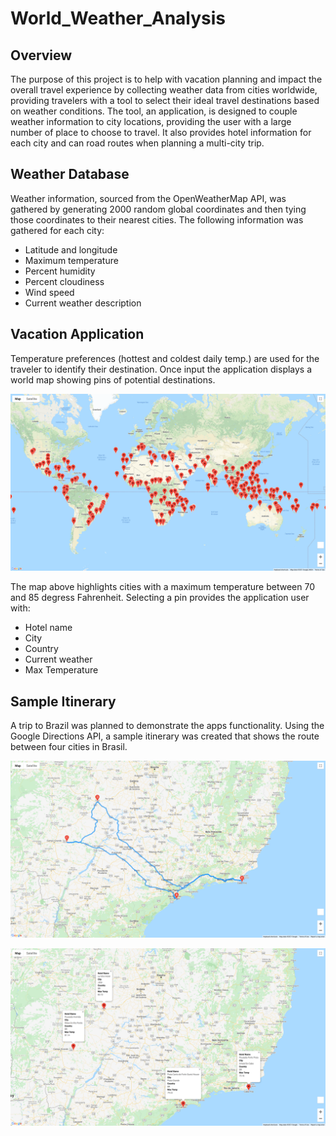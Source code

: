 # World_Weather_Analysis
## Overview
The purpose of this project is to help with vacation planning and impact the overall travel experience by collecting weather data from cities worldwide, providing travelers with a tool to select their ideal travel destinations based on weather conditions. The tool, an application, is designed to couple weather information to city locations, providing the user with a large number of place to choose to travel. It also provides hotel information for each city and can road routes when planning a multi-city trip.

## Weather Database
Weather information, sourced from the OpenWeatherMap API, was gathered by generating 2000 random global coordinates and then tying those coordinates to their nearest cities. The following information was gathered for each city:

* Latitude and longitude
* Maximum temperature
* Percent humidity
* Percent cloudiness
* Wind speed
* Current weather description

## Vacation Application
Temperature preferences (hottest and coldest daily temp.) are used for the traveler to identify their destination. Once input the application displays a world map showing pins of potential destinations.

![WeatherPy_Vacation](https://github.com/jp3tty/World_Weather_Analysis/blob/main/Vacation_Search/WeatherPy_vacation_map.png)

The map above highlights cities with a maximum temperature between 70 and 85 degress Fahrenheit. Selecting a pin provides the application user with:

* Hotel name
* City
* Country
* Current weather
* Max Temperature

## Sample Itinerary
A trip to Brazil was planned to demonstrate the apps functionality. Using the Google Directions API, a sample itinerary was created that shows the route between four cities in Brasil.

![Brasil Directions](https://github.com/jp3tty/World_Weather_Analysis/blob/main/Vacation_Itinerary/WeatherPy_travel_map.PNG)

![Brasil Hotel Information](https://github.com/jp3tty/World_Weather_Analysis/blob/main/Vacation_Itinerary/WeatherPy_travel_map_markers.PNG)